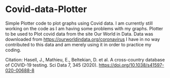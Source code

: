 # Covid-data-Plotter
Simple Plotter code to plot graphs using Covid data.
I am currently still working on the code as I am having some problems with my graphs.
Plotter to be used to Plot covid data from the site Our World in Data.
Data was downloaded from https://ourworldindata.org/coronavirus
I have in no way contributed to this data and am merely using it in order to practice my coding.

Citation:
Hasell, J., Mathieu, E., Beltekian, D. et al. A cross-country database of COVID-19 testing. Sci Data 7, 345 (2020). https://doi.org/10.1038/s41597-020-00688-8
